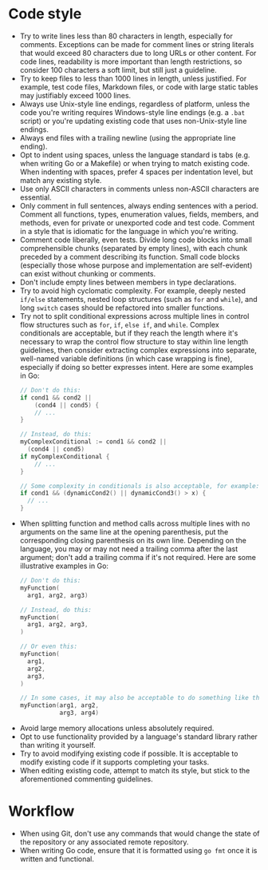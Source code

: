 # Code style
- Try to write lines less than 80 characters in length, especially for comments.
  Exceptions can be made for comment lines or string literals that would exceed
  80 characters due to long URLs or other content. For code lines, readability
  is more important than length restrictions, so consider 100 characters a soft
  limit, but still just a guideline.
- Try to keep files to less than 1000 lines in length, unless justified. For
  example, test code files, Markdown files, or code with large static tables may
  justifiably exceed 1000 lines.
- Always use Unix-style line endings, regardless of platform, unless the code
  you're writing requires Windows-style line endings (e.g. a `.bat` script) or
  you're updating existing code that uses non-Unix-style line endings.
- Always end files with a trailing newline (using the appropriate line ending).
- Opt to indent using spaces, unless the language standard is tabs (e.g. when
  writing Go or a Makefile) or when trying to match existing code. When
  indenting with spaces, prefer 4 spaces per indentation level, but match any
  existing style.
- Use only ASCII characters in comments unless non-ASCII characters are
  essential.
- Only comment in full sentences, always ending sentences with a period. Comment
  all functions, types, enumeration values, fields, members, and methods, even
  for private or unexported code and test code. Comment in a style that is
  idiomatic for the language in which you're writing.
- Comment code liberally, even tests. Divide long code blocks into small
  comprehensible chunks (separated by empty lines), with each chunk preceded by
  a comment describing its function. Small code blocks (especially those whose
  purpose and implementation are self-evident) can exist without chunking or
  comments.
- Don't include empty lines between members in type declarations.
- Try to avoid high cyclomatic complexity. For example, deeply nested `if/else`
  statements, nested loop structures (such as `for` and `while`), and long
  `switch` cases should be refactored into smaller functions.
- Try not to split conditional expressions across multiple lines in control flow
  structures such as `for`, `if`, `else if`, and `while`. Complex conditionals
  are acceptable, but if they reach the length where it's necessary to wrap the
  control flow structure to stay within line length guidelines, then consider
  extracting complex expressions into separate, well-named variable definitions
  (in which case wrapping is fine), especially if doing so better expresses
  intent. Here are some examples in Go:
  ```go
  // Don't do this:
  if cond1 && cond2 ||
      (cond4 || cond5) {
      // ...
  }

  // Instead, do this:
  myComplexConditional := cond1 && cond2 ||
    (cond4 || cond5)
  if myComplexConditional {
      // ...
  }

  // Some complexity in conditionals is also acceptable, for example:
  if cond1 && (dynamicCond2() || dynamicCond3() > x) {
    // ...
  }
  ```
- When splitting function and method calls across multiple lines with no
  arguments on the same line at the opening parenthesis, put the corresponding
  closing parenthesis on its own line. Depending on the language, you may or may
  not need a trailing comma after the last argument; don't add a trailing comma
  if it's not required. Here are some illustrative examples in Go:
  ```go
  // Don't do this:
  myFunction(
    arg1, arg2, arg3)

  // Instead, do this:
  myFunction(
    arg1, arg2, arg3,
  )

  // Or even this:
  myFunction(
    arg1,
    arg2,
    arg3,
  )

  // In some cases, it may also be acceptable to do something like this:
  myFunction(arg1, arg2,
             arg3, arg4)
  ```
- Avoid large memory allocations unless absolutely required.
- Opt to use functionality provided by a language's standard library rather than
  writing it yourself.
- Try to avoid modifying existing code if possible. It is acceptable to modify
  existing code if it supports completing your tasks.
- When editing existing code, attempt to match its style, but stick to the
  aforementioned commenting guidelines.

# Workflow
- When using Git, don't use any commands that would change the state of the
  repository or any associated remote repository.
- When writing Go code, ensure that it is formatted using `go fmt` once it is
  written and functional.
